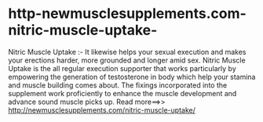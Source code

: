 # http-newmusclesupplements.com-nitric-muscle-uptake-
Nitric Muscle Uptake :- It likewise helps your sexual execution and makes your erections harder, more grounded and longer amid sex. Nitric Muscle Uptake is the all regular execution supporter that works particularly by empowering the generation of testosterone in body which help your stamina and muscle building comes about. The fixings incorporated into the supplement work proficiently to enhance the muscle development and advance sound muscle picks up. Read more==>> http://newmusclesupplements.com/nitric-muscle-uptake/
